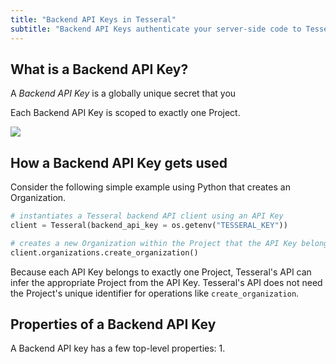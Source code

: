```yaml
---
title: "Backend API Keys in Tesseral"
subtitle: "Backend API Keys authenticate your server-side code to Tesseral's backend API"
---
```


## What is a Backend API Key?

A *Backend API Key* is a globally unique secret that you 

Each Backend API Key is scoped to exactly one Project. 

<Frame caption="Backend API Keys always belong to Projects" >
    <img src = "/assets/concepts/hierarchy-backend-api-key.png">
    </img>
</Frame>


## How a Backend API Key gets used

Consider the following simple example using Python that creates an Organization. 

```python
# instantiates a Tesseral backend API client using an API Key
client = Tesseral(backend_api_key = os.getenv("TESSERAL_KEY"))

# creates a new Organization within the Project that the API Key belongs to
client.organizations.create_organization()
```

<Note>Because each API Key belongs to exactly one Project, Tesseral's API can infer the appropriate Project from the API Key. Tesseral's API does not need the Project's unique identifier for operations like `create_organization`.</Note>


## Properties of a Backend API Key

A Backend API key has a few top-level properties:
1. 
